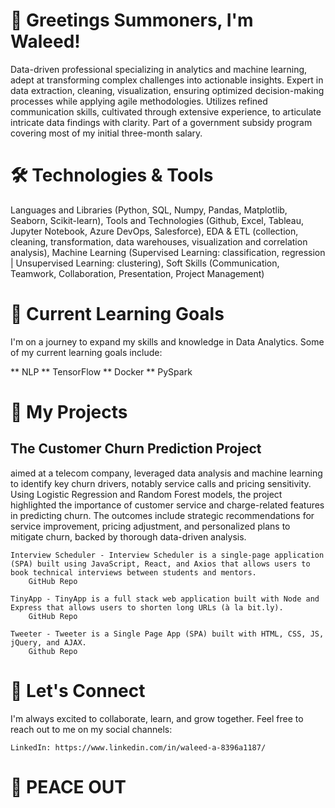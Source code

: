 # 👋 Greetings Summoners, I'm Waleed!

Data-driven professional specializing in analytics and machine learning, adept at transforming complex challenges into actionable insights. Expert in data extraction, cleaning, visualization, ensuring optimized decision-making processes while applying agile methodologies. Utilizes refined communication skills, cultivated through extensive experience, to articulate intricate data findings with clarity. Part of a government subsidy program covering most of my initial three-month salary.


# 🛠️ Technologies & Tools

Languages and Libraries (Python, SQL, Numpy, Pandas, Matplotlib, Seaborn, Scikit-learn),
Tools and Technologies (Github, Excel, Tableau, Jupyter Notebook, Azure DevOps, Salesforce),
EDA & ETL (collection, cleaning, transformation, data warehouses, visualization and correlation analysis),
Machine Learning (Supervised Learning: classification, regression | Unsupervised Learning: clustering),
Soft Skills (Communication, Teamwork, Collaboration, Presentation, Project Management)

# 🌱 Current Learning Goals

I'm on a journey to expand my skills and knowledge in Data Analytics. Some of my current learning goals include:

** NLP
** TensorFlow
** Docker
** PySpark

# 🔭 My Projects

 

## The Customer Churn Prediction Project 
aimed at a telecom company, leveraged data analysis and machine learning to identify key churn drivers, notably service calls and pricing sensitivity. Using Logistic Regression and Random Forest models, the project highlighted the importance of customer service and charge-related features in predicting churn. The outcomes include strategic recommendations for service improvement, pricing adjustment, and personalized plans to mitigate churn, backed by thorough data-driven analysis.

    Interview Scheduler - Interview Scheduler is a single-page application (SPA) built using JavaScript, React, and Axios that allows users to book technical interviews between students and mentors.
        GitHub Repo

    TinyApp - TinyApp is a full stack web application built with Node and Express that allows users to shorten long URLs (à la bit.ly).
        GitHub Repo

    Tweeter - Tweeter is a Single Page App (SPA) built with HTML, CSS, JS, jQuery, and AJAX.
        Github Repo

# 🤝 Let's Connect

I'm always excited to collaborate, learn, and grow together. Feel free to reach out to me on my social channels:

    LinkedIn: https://www.linkedin.com/in/waleed-a-8396a1187/
    
# 🚀 PEACE OUT 

<!--
**TRAP33ZOID/TRAP33ZOID** is a ✨ _special_ ✨ repository because its `README.md` (this file) appears on your GitHub profile.

Here are some ideas to get you started:

- 🔭 I’m currently working on ...
- 🌱 I’m currently learning ...
- 👯 I’m looking to collaborate on ...
- 🤔 I’m looking for help with ...
- 💬 Ask me about ...
- 📫 How to reach me: ...
- 😄 Pronouns: ...
- ⚡ Fun fact: ...
-->
